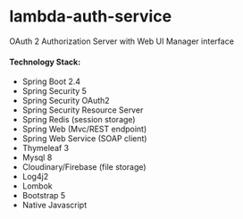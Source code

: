 # lambda-auth-service
OAuth 2 Authorization Server with Web UI Manager interface
#### Technology Stack:
- Spring Boot 2.4
- Spring Security 5
- Spring Security OAuth2
- Spring Security Resource Server
- Spring Redis (session storage)
- Spring Web (Mvc/REST endpoint)
- Spring Web Service (SOAP client)
- Thymeleaf 3
- Mysql 8
- Cloudinary/Firebase (file storage)
- Log4j2
- Lombok
- Bootstrap 5
- Native Javascript


